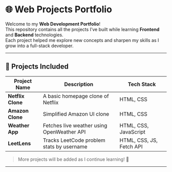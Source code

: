 # 🌐 Web Projects Portfolio

Welcome to my **Web Development Portfolio**!  
This repository contains all the projects I’ve built while learning **Frontend** and **Backend** technologies.  
Each project helped me explore new concepts and sharpen my skills as I grow into a full-stack developer.

---

## 📁 Projects Included

| Project Name            | Description                                  | Tech Stack                |
|-------------------------|----------------------------------------------|---------------------------|
| **Netflix Clone**       | A basic homepage clone of Netflix            | HTML, CSS                 |
| **Amazon Clone**        | Simplified Amazon UI clone                   | HTML, CSS                 |
| **Weather App**         | Fetches live weather using OpenWeather API   | HTML, CSS, JavaScript     |
| **LeetLens**          | Tracks LeetCode problem stats by username    | HTML, CSS, JS, Fetch API  |

> More projects will be added as I continue learning! 🚀

---




